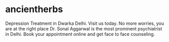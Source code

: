 # ancientherbs
Depression Treatment in Dwarka Delhi. Visit us today. No more worries, you are at the right place Dr. Sonal Aggarwal is the most prominent psychiatrist in Delhi. Book your appointment online and get face to face counseling.
